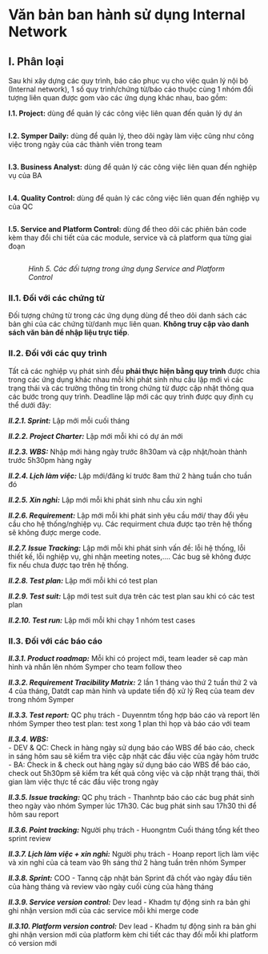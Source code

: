 # Văn bản ban hành sử dụng Internal Network

## I. Phân loại

Sau khi xây dựng các quy trình, báo cáo phục vụ cho việc quản lý nội bộ (Internal network), 1 số quy trình/chứng từ/báo cáo thuộc cùng 1 nhóm đối tượng liên quan được gom vào các ứng dụng khác nhau, bao gồm:

**I.1. Project:** dùng để quản lý các công việc liên quan đến quản lý dự án

<figure><img src="../../.gitbook/assets/image (5) (1).png" alt=""><figcaption></figcaption></figure>

**I.2. Symper Daily:** dùng để quản lý, theo dõi ngày làm việc cũng như công việc trong ngày của các thành viên trong team

<figure><img src="../../.gitbook/assets/image (14) (1).png" alt=""><figcaption></figcaption></figure>

**I.3. Business Analyst:** dùng để quản lý các công việc liên quan đến nghiệp vụ của BA

<figure><img src="../../.gitbook/assets/image (41).png" alt=""><figcaption></figcaption></figure>

**I.4. Quality Control:** dùng để quản lý các công việc liên quan đến nghiệp vụ của QC

<figure><img src="../../.gitbook/assets/image (54) (1).png" alt=""><figcaption></figcaption></figure>

**I.5. Service and Platform Control:** dùng để theo dõi các phiên bản code kèm thay đổi chi tiết của các module, service và cả platform qua từng giai đoạn

<figure><img src="../../.gitbook/assets/image (33).png" alt=""><figcaption><p><em>Hình 5. Các đối tượng trong ứng dụng Service and Platform Control</em></p></figcaption></figure>

### **II.1. Đối với các chứng từ**

Đối tượng chứng từ trong các ứng dụng dùng để theo dõi danh sách các bản ghi của các chứng từ/danh mục liên quan. **Không truy cập vào danh sách văn bản để nhập liệu trực tiếp**.

### **II.2. Đối với các quy trình**

Tất cả các nghiệp vụ phát sinh đều **phải thực hiện bằng quy trình** được chia trong các ứng dụng khác nhau mỗi khi phát sinh nhu cầu lập mới vì các trạng thái và các trường thông tin trong chứng từ được cập nhật thông qua các bước trong quy trình. Deadline lập mới các quy trình được quy định cụ thể dưới đây:

_**II.2.1. Sprint:**_ Lập mới mỗi cuối tháng

_**II.2.2. Project Charter:**_ Lập mới mỗi khi có dự án mới

_**II.2.3. WBS:**_ Nhập mới hàng ngày trước 8h30am và cập nhật/hoàn thành trước 5h30pm hàng ngày

_**II.2.4. Lịch làm việc:**_ Lập mới/đăng kí trước 8am thứ 2 hàng tuần cho tuần đó

_**II.2.5. Xin nghỉ:**_ Lập mới mỗi khi phát sinh nhu cầu xin nghỉ

_**II.2.6. Requirement:**_ Lập mới mỗi khi phát sinh yêu cầu mới/ thay đổi yêu cầu cho hệ thống/nghiệp vụ. Các requirment chưa được tạo trên hệ thống sẽ không được merge code.

_**II.2.7. Issue Tracking:**_ Lập mới mỗi khi phát sinh vấn đề: lỗi hệ thống, lỗi thiết kế, lỗi nghiệp vụ, ghi nhận meeting notes,.... Các bug sẽ không được fix nếu chưa được tạo trên hệ thống.

_**II.2.8. Test plan:**_ Lập mới mỗi khi có test plan

_**II.2.9. Test suit:**_ Lập mới test suit dựa trên các test plan sau khi có các test plan

_**II.2.10. Test run:**_ Lập mới mỗi khi chạy 1 nhóm test cases

### **II.3. Đối với các báo cáo**

_**II.3.1. Product roadmap:**_ Mỗi khi có project mới, team leader sẽ cap màn hình và nhắn lên nhóm Symper cho team follow theo

_**II.3.2. Requirement Tracibility Matrix:**_ 2 lần 1 tháng vào thứ 2 tuần thứ 2 và 4 của tháng, Datdt cap màn hình và update tiến độ xử lý Req của team dev trong nhóm Symper

_**II.3.3. Test report:**_ QC phụ trách - Duyenntm tổng hợp báo cáo và report lên nhóm Symper theo test plan: test xong 1 plan thì họp và báo cáo với team

_**II.3.4. WBS:**_\
\- DEV & QC: Check in hàng ngày sử dụng báo cáo WBS để báo cáo, check in sáng hôm sau sẽ kiểm tra việc cập nhật các đầu việc của ngày hôm trước\
\- BA: Check in & check out hàng ngày sử dụng báo cáo WBS để báo cáo, check out 5h30pm sẽ kiểm tra kết quả công việc và cập nhật trạng thái, thời gian làm việc thực tế các đầu việc trong ngày

_**II.3.5. Issue tracking:**_ QC phụ trách - Thanhntp báo cáo các bug phát sinh theo ngày vào nhóm Symper lúc 17h30. Các bug phát sinh sau 17h30 thì để hôm sau report

_**II.3.6. Point tracking:**_ Người phụ trách - Huongntm Cuối tháng tổng kết theo sprint review

_**II.3.7. Lịch làm việc + xin nghỉ:**_ Người phụ trách - Hoanp report lịch làm việc và xin nghỉ của cả team vào 9h sáng thứ 2 hàng tuần trên nhóm Symper

_**II.3.8. Sprint:**_ COO - Tannq cập nhật bản Sprint đã chốt vào ngày đầu tiên của hàng tháng và review vào ngày cuối cùng của hàng tháng

_**II.3.9. Service version control:**_ Dev lead - Khadm tự động sinh ra bản ghi ghi nhận version mới của các service mỗi khi merge code

_**II.3.10. Platform version control:**_ Dev lead - Khadm tự động sinh ra bản ghi ghi nhận version mới của platform kèm chi tiết các thay đổi mỗi khi platform có version mới
